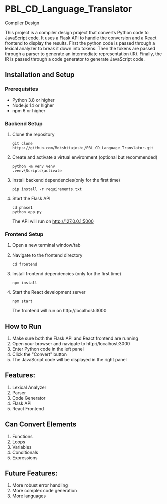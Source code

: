 # PBL_CD_Language_Translator
Compiler Design 

This project is a compiler design project that converts Python code to JavaScript code. It uses a Flask API to handle the conversion and a React frontend to display the results.
First the python code is passed through a lexical analyzer to break it down into tokens. Then the tokens are passed through a parser to generate an intermediate representation (IR). Finally, the IR is passed through a code generator to generate JavaScript code.

## Installation and Setup

### Prerequisites
- Python 3.8 or higher
- Node.js 14 or higher
- npm 6 or higher

### Backend Setup
1. Clone the repository
   ```
   git clone https://github.com/Mokshitajoshi/PBL_CD_Language_Translator.git
   ```

2. Create and activate a virtual environment (optional but recommended)
   ```
   python -m venv venv
   .venv\Scripts\activate

3. Install backend dependencies(only for the first time)
   ```
   pip install -r requirements.txt
   ```

4. Start the Flask API
   ```
   cd phase1
   python app.py
   ```
   The API will run on http://127.0.0.1:5000

### Frontend Setup
1. Open a new terminal window/tab
2. Navigate to the frontend directory
   ```
   cd frontend
   ```

3. Install frontend dependencies (only for the first time)
   ```
   npm install
   ```

4. Start the React development server
   ```
   npm start
   ```
   The frontend will run on http://localhost:3000

## How to Run
1. Make sure both the Flask API and React frontend are running
2. Open your browser and navigate to http://localhost:3000
3. Enter Python code in the left panel
4. Click the "Convert" button
5. The JavaScript code will be displayed in the right panel

## Features:
1. Lexical Analyzer
2. Parser
3. Code Generator
4. Flask API
5. React Frontend

## Can Convert Elements
1. Functions
2. Loops
3. Variables
4. Conditionals
5. Expressions

## Future Features:
1. More robust error handling
2. More complex code generation
3. More languages
